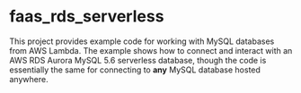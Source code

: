 # faas_rds_serverless

This project provides example code for working with MySQL databases from AWS Lambda.
The example shows how to connect and interact with an AWS RDS Aurora MySQL 5.6 serverless database, though the code is essentially the same for connecting to **any** MySQL database hosted anywhere.

